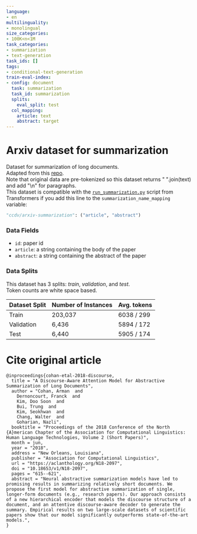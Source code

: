 ```yaml
---
language:
- en
multilinguality:
- monolingual
size_categories:
- 100K<n<1M
task_categories:
- summarization
- text-generation
task_ids: []
tags:
- conditional-text-generation
train-eval-index:
- config: document
  task: summarization
  task_id: summarization
  splits:
    eval_split: test
  col_mapping:
    article: text
    abstract: target
---
```


# Arxiv dataset for summarization

Dataset for summarization of long documents.\
Adapted from this [repo](https://github.com/armancohan/long-summarization).\
Note that original data are pre-tokenized so this dataset returns " ".join(text) and add "\n" for paragraphs. \
This dataset is compatible with the [`run_summarization.py`](https://github.com/huggingface/transformers/tree/master/examples/pytorch/summarization) script from Transformers if you add this line to the `summarization_name_mapping` variable:
```python
"ccdv/arxiv-summarization": ("article", "abstract")
```

### Data Fields

- `id`: paper id
- `article`: a string containing the body of the paper
- `abstract`: a string containing the abstract of the paper

### Data Splits

This dataset has 3 splits: _train_, _validation_, and _test_. \
Token counts are white space based.

| Dataset Split | Number of Instances |     Avg. tokens       |
| ------------- | --------------------|:----------------------|
| Train         | 203,037             |      6038 / 299       |
| Validation    | 6,436               |      5894 / 172       |
| Test          | 6,440               |      5905 / 174       |


# Cite original article
```
@inproceedings{cohan-etal-2018-discourse,
  title = "A Discourse-Aware Attention Model for Abstractive Summarization of Long Documents",
  author = "Cohan, Arman  and
    Dernoncourt, Franck  and
    Kim, Doo Soon  and
    Bui, Trung  and
    Kim, Seokhwan  and
    Chang, Walter  and
    Goharian, Nazli",
  booktitle = "Proceedings of the 2018 Conference of the North {A}merican Chapter of the Association for Computational Linguistics: Human Language Technologies, Volume 2 (Short Papers)",
  month = jun,
  year = "2018",
  address = "New Orleans, Louisiana",
  publisher = "Association for Computational Linguistics",
  url = "https://aclanthology.org/N18-2097",
  doi = "10.18653/v1/N18-2097",
  pages = "615--621",
  abstract = "Neural abstractive summarization models have led to promising results in summarizing relatively short documents. We propose the first model for abstractive summarization of single, longer-form documents (e.g., research papers). Our approach consists of a new hierarchical encoder that models the discourse structure of a document, and an attentive discourse-aware decoder to generate the summary. Empirical results on two large-scale datasets of scientific papers show that our model significantly outperforms state-of-the-art models.",
}
```

